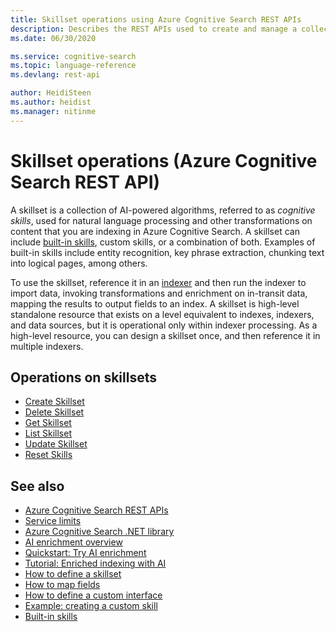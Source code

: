 ```yaml
---
title: Skillset operations using Azure Cognitive Search REST APIs
description: Describes the REST APIs used to create and manage a collection of cognitive skills used in an Azure Cognitive Search indexer pipeline.
ms.date: 06/30/2020

ms.service: cognitive-search
ms.topic: language-reference
ms.devlang: rest-api

author: HeidiSteen
ms.author: heidist
ms.manager: nitinme
---
```

# Skillset operations (Azure Cognitive Search REST API)

A skillset is a collection of AI-powered algorithms, referred to as *cognitive skills*, used for natural language processing and other transformations on content that you are indexing in Azure Cognitive Search. A skillset can include [built-in skills](https://docs.microsoft.com/azure/search/cognitive-search-predefined-skills), custom skills, or a combination of both. Examples of built-in skills include entity recognition, key phrase extraction, chunking text into logical pages, among others.

To use the skillset, reference it in an [indexer](create-indexer.md) and then run the indexer to import data, invoking transformations and enrichment on in-transit data, mapping the results to output fields to an index. A skillset is high-level standalone resource that exists on a level equivalent to indexes, indexers, and data sources, but it is operational only within indexer processing. As a high-level resource, you can design a skillset once, and then reference it in multiple indexers. 

## Operations on skillsets

+ [Create Skillset](create-skillset.md)
+ [Delete Skillset](delete-skillset.md)
+ [Get Skillset](get-skillset.md)
+ [List Skillset](list-skillset.md)
+ [Update Skillset](update-skillset.md) 
+ [Reset Skills](reset-skills.md)   

## See also  

+ [Azure Cognitive Search REST APIs](index.md)   
+ [Service limits](https://azure.microsoft.com/documentation/articles/search-limits-quotas-capacity/)   
+ [Azure Cognitive Search .NET library](https://docs.microsoft.com/dotnet/api/overview/azure/search?view=azure-dotnet) 
+ [AI enrichment overview](https://docs.microsoft.com/azure/search/cognitive-search-concept-intro)
+ [Quickstart: Try AI enrichment](https://docs.microsoft.com/azure/search/cognitive-search-quickstart-blob)
+ [Tutorial: Enriched indexing with AI](https://docs.microsoft.com/azure/search/cognitive-search-tutorial-blob)
+ [How to define a skillset](https://docs.microsoft.com/azure/search/cognitive-search-defining-skillset)
+ [How to map fields](https://docs.microsoft.com/azure/search/cognitive-search-output-field-mapping)
+ [How to define a custom interface](https://docs.microsoft.com/azure/search/cognitive-search-custom-skill-interface)
+ [Example: creating a custom skill](https://docs.microsoft.com/azure/search/cognitive-search-create-custom-skill-example)
+ [Built-in skills](https://docs.microsoft.com/azure/search/cognitive-search-predefined-skills)
